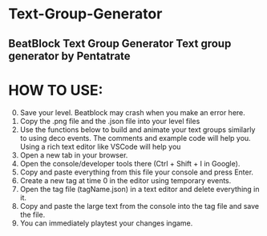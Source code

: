 # Text-Group-Generator
BeatBlock Text Group Generator
Text group generator by Pentatrate
---
# HOW TO USE:
0. Save your level. Beatblock may crash when you make an error here.
1. Copy the .png file and the .json file into your level files
2. Use the functions below to build and animate your text groups similarly to using deco events.
  The comments and example code will help you.
  Using a rich text editor like VSCode will help you
3. Open a new tab in your browser.
4. Open the console/developer tools there (Ctrl + Shift + I in Google).
5. Copy and paste everything from this file your console and press Enter.
6. Create a new tag at time 0 in the editor using temporary events.
7. Open the tag file (tagName.json) in a text editor and delete everything in it.
8. Copy and paste the large text from the console into the tag file and save the file.
9. You can immediately playtest your changes ingame.
